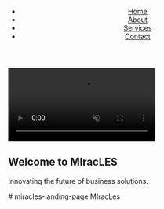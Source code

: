 <!DOCTYPE html>
<html lang="en">
<head>
    <meta charset="UTF-8">
    <meta name="viewport" content="width=device-width, initial-scale=1.0">
    <title>MIracLES - Business Landing Page</title>
    <link rel="stylesheet" href="style.css">
</head>
<body>
    <header>
        <nav>
            <ul>
                <li><a href="#home">Home</a></li>
                <li><a href="#about">About</a></li>
                <li><a href="#services">Services</a></li>
                <li><a href="#contact">Contact</a></li>
            </ul>
        </nav>
    </header>
    <section id="home">
        <video autoplay muted loop id="bg-video">
            <source src="background.mp4" type="video/mp4">
            Your browser does not support the video tag.
        </video>
        <div class="content">
            <h1>Welcome to MIracLES</h1>
            <p>Innovating the future of business solutions.</p>
        </div>
    </section>
</body>
</html># miracles-landing-page
MIracLes 
